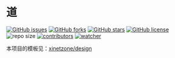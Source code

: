 # 道

[![GitHub issues](https://img.shields.io/github/issues/xinetzone/dao)](https://github.com/xinetzone/dao/issues) [![GitHub forks](https://img.shields.io/github/forks/xinetzone/dao)](https://github.com/xinetzone/dao/network) [![GitHub stars](https://img.shields.io/github/stars/xinetzone/dao)](https://github.com/xinetzone/dao/stargazers) [![GitHub license](https://img.shields.io/github/license/xinetzone/dao)](https://github.com/xinetzone/dao/blob/master/LICENSE)  ![repo size](https://img.shields.io/github/repo-size/xinetzone/dao.svg) [![contributors](https://img.shields.io/github/contributors/xinetzone/dao.svg)](https://github.com/xinetzone/dao/graphs/contributors) [![watcher](https://img.shields.io/github/watchers/xinetzone/dao.svg)](https://github.com/xinetzone/dao/watchers)

本项目的模板见：[xinetzone/design](https://github.com/xinetzone/design)